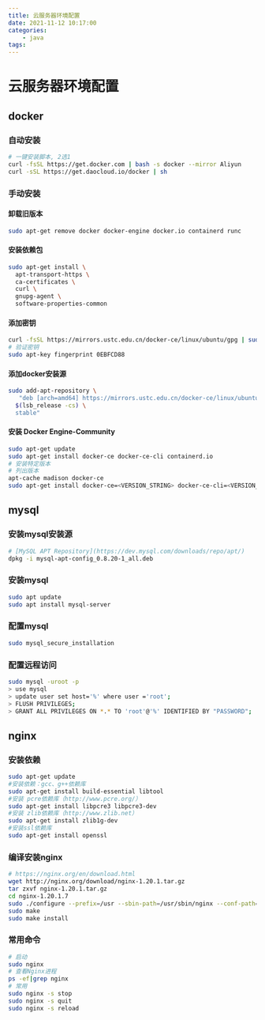 ```yaml
---
title: 云服务器环境配置
date: 2021-11-12 10:17:00
categories:
    - java
tags:
---
```


# 云服务器环境配置

## docker

### 自动安装

```bash
# 一键安装脚本, 2选1
curl -fsSL https://get.docker.com | bash -s docker --mirror Aliyun
curl -sSL https://get.daocloud.io/docker | sh
```

### 手动安装

#### 卸载旧版本

```bash
sudo apt-get remove docker docker-engine docker.io containerd runc
```

#### 安装依赖包

```bash
sudo apt-get install \
  apt-transport-https \
  ca-certificates \
  curl \
  gnupg-agent \
  software-properties-common
```

#### 添加密钥

```bash
curl -fsSL https://mirrors.ustc.edu.cn/docker-ce/linux/ubuntu/gpg | sudo apt-key add -
# 验证密钥
sudo apt-key fingerprint 0EBFCD88
```

#### 添加docker安装源

```bash
sudo add-apt-repository \
   "deb [arch=amd64] https://mirrors.ustc.edu.cn/docker-ce/linux/ubuntu/ \
  $(lsb_release -cs) \
  stable"
```

#### 安装 Docker Engine-Community

```bash
sudo apt-get update
sudo apt-get install docker-ce docker-ce-cli containerd.io
# 安装特定版本
# 列出版本
apt-cache madison docker-ce
sudo apt-get install docker-ce=<VERSION_STRING> docker-ce-cli=<VERSION_STRING> containerd.io
```



## mysql

### 安装mysql安装源

```bash
# [MySQL APT Repository](https://dev.mysql.com/downloads/repo/apt/)
dpkg -i mysql-apt-config_0.8.20-1_all.deb
```

### 安装mysql

```bash
sudo apt update
sudo apt install mysql-server
```

### 配置mysql

```bash
sudo mysql_secure_installation
```

### 配置远程访问

```bash
sudo mysql -uroot -p
> use mysql
> update user set host='%' where user ='root';
> FLUSH PRIVILEGES;
> GRANT ALL PRIVILEGES ON *.* TO 'root'@'%' IDENTIFIED BY "PASSWORD";
```

## nginx

### 安装依赖

```bash
sudo apt-get update
#安装依赖：gcc、g++依赖库
sudo apt-get install build-essential libtool
#安装 pcre依赖库（http://www.pcre.org/）
sudo apt-get install libpcre3 libpcre3-dev
#安装 zlib依赖库（http://www.zlib.net）
sudo apt-get install zlib1g-dev
#安装ssl依赖库
sudo apt-get install openssl
```

### 编译安装nginx

```bash
# https://nginx.org/en/download.html
wget http://nginx.org/download/nginx-1.20.1.tar.gz
tar zxvf nginx-1.20.1.tar.gz
cd nginx-1.20.1.7
sudo ./configure --prefix=/usr --sbin-path=/usr/sbin/nginx --conf-path=/etc/nginx/nginx.conf --error-log-path=/var/log/nginx/error.log --http-log-path=/var/log/nginx/access.log --pid-path=/var/run/nginx/nginx.pid --lock-path=/var/lock/nginx.lock
sudo make
sudo make install
```

### 常用命令

```bash
# 启动
sudo nginx
# 查看Nginx进程
ps -ef|grep nginx
# 常用
sudo nginx -s stop
sudo nginx -s quit
sudo nginx -s reload
```





